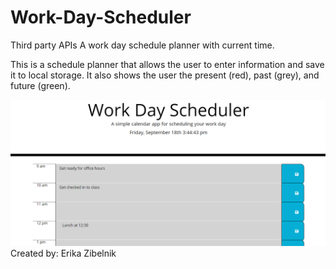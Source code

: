 # Work-Day-Scheduler
Third party APIs
A work day schedule planner with current time.

This is a schedule planner that allows the user to enter information and save it to local storage. It also shows the user the present (red), past (grey), and future (green).

<img src="work.PNG" alt="Work day planner screenshot">
Created by: Erika Zibelnik